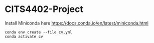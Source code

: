 # CITS4402-Project
Install Miniconda here https://docs.conda.io/en/latest/miniconda.html
```
conda env create --file cv.yml
conda activate cv
```